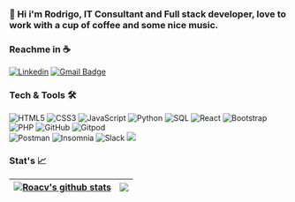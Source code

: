###  👋 Hi i'm Rodrigo, IT Consultant and Full stack developer, love to work with a cup of coffee and some nice music.

### Reachme in :coffee:
[![Linkedin](https://img.shields.io/badge/-LinkedIn-222222?style=flat-square&logo=Linkedin&logoColor=white&link=https://www.linkedin.com/in/rodrigo-contreras-57a28065/)](https://www.linkedin.com/in/rodrigo-contreras-57a28065/)
[![Gmail Badge](https://img.shields.io/badge/-roadcove-c14438?style=flat&logo=Gmail&logoColor=white&link=mailto:roadcove@gmail.com)](mailto:roadcove@gmail.com)

### Tech & Tools :hammer_and_wrench:

![HTML5](https://img.shields.io/badge/-HTML5-000000?style=flat&logo=HTML5)
![CSS3](https://img.shields.io/badge/-CSS3-000000?style=flat&logo=CSS3&logoColor=blue)
![JavaScript](https://img.shields.io/badge/-JavaScript-000000?style=flat&logo=javascript)
![Python](https://img.shields.io/badge/-Python-000000?style=flat&logo=python)
![SQL](https://img.shields.io/badge/-SQL-000000?style=flat&logo=MySQL)
![React](https://img.shields.io/badge/-React-000000?style=flat&logo=React&logoColor=61DAFB)
![Bootstrap](https://img.shields.io/badge/Bootstrap-000000?&style=flat&logo=bootstrap&logoColor=purple)
![PHP](https://img.shields.io/badge/-PHP-000000?style=flat&logo=php&logoColor=orange)
![GitHub](https://img.shields.io/badge/-GitHub-000000?style=flat&logo=github&logoColor=FFFFFF)
![Gitpod](https://img.shields.io/badge/-gitpod-000000?&style=flat&logo=gitpod&logoColor=orange) 
  <br/>
![Postman](https://img.shields.io/badge/Postman-000000?&style=flat&logo=postman&logoColor=orange)
![Insomnia](https://img.shields.io/badge/Insomnia-000000?&style=flat&logo=insomnia&logoColor=purple)
![Slack](https://img.shields.io/badge/Slack-000000?&style=flat&logo=slack&logoColor=white)
<img src="http://img.shields.io/badge/-VS%20Code-000000?style=flat&logo=visual%20studio%20code&logoColor=blue">
<br/>

### Stat's :chart_with_upwards_trend:

| <a href="https://github.com/roacv/github-readme-stats"><img align="center" src="https://github-readme-stats.vercel.app/api?username=roacv&show_icons=true&include_all_commits=true&theme=nord&hide_border=true" alt="Roacv's github stats" /></a> | <a href="https://github.com/roacv/github-readme-stats"><img align="center" src="https://github-readme-stats.vercel.app/api/top-langs/?username=roacv&layout=compact&theme=nord&hide_border=true" /></a> |
| ------------- | ------------- |




<!--
**roacv/roacv** is a ✨ _special_ ✨ repository because its `README.md` (this file) appears on your GitHub profile.
![visitors](https://visitor-badge.glitch.me/badge?page_id=roacv.visitor-badge&left_color=grey&right_color=black)
Here are some ideas to get you started:

- 🔭 I’m currently working on ...
- 🌱 I’m currently learning ...
- 👯 I’m looking to collaborate on ...
- 🤔 I’m looking for help with ...
- 💬 Ask me about ...
- 📫 How to reach me: ...
- 😄 Pronouns: ...
- ⚡ Fun fact: ...
-->
